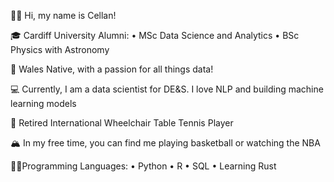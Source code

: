 👋🏻 Hi, my name is Cellan! 

🎓 Cardiff University Alumni: • MSc Data Science and Analytics • BSc Physics with Astronomy

🏴󠁧󠁢󠁷󠁬󠁳󠁿 Wales Native, with a passion for all things data!

💻 Currently, I am a data scientist for DE&S. I love NLP and building machine learning models

🏓 Retired International Wheelchair Table Tennis Player

🏔 In my free time, you can find me playing basketball or watching the NBA

🤟🏻Programming Languages: • Python • R • SQL • Learning Rust

<!---
Ce11an/Ce11an is a ✨ special ✨ repository because its `README.md` (this file) appears on your GitHub profile.
You can click the Preview link to take a look at your changes.
--->
